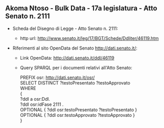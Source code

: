 ## Akoma Ntoso - Bulk Data - 17a legislatura - Atto Senato n. 2111 ##

* Scheda del Disegno di Legge - Atto Senato n. 2111:
	* http url: http://www.senato.it/leg/17/BGT/Schede/Ddliter/46119.htm

* Riferimenti al sito OpenData del Senato http://dati.senato.it/:
	* Link OpenData: http://dati.senato.it/ddl/46119
	* Query SPARQL per i documenti relativi all'Atto Senato:

        PREFIX osr: <http://dati.senato.it/osr/>  
		SELECT DISTINCT ?testoPresentato ?testoApprovato  
		WHERE  
		{  
		    ?ddl a osr:Ddl.  
		    ?ddl osr:idFase 2111 .  
		    OPTIONAL { ?ddl osr:testoPresentato ?testoPresentato }  
		    OPTIONAL { ?ddl osr:testoApprovato ?testoApprovato }  
		}
		